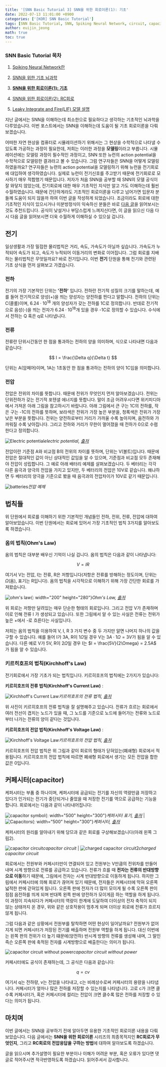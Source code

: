```yaml
---
title: '[SNN Basic Tutorial 3] SNN을 위한 회로이론(1): 기초'
date: 2022-07-13 11:01:00 +0900
categories: ['[KOR] SNN Basic Tutorial']
tags: [SNN Basic Tutorial, SNN, Spiking Neural Network, circuit, capacitor, 뉴로모픽, neuromorphic] # TAG names should always be lowercase
author: euijin_jeong
math: true
toc: true
---
```


### **SNN Basic Tutorial 목차**

1. [Spiking Neural Network란](https://jinprelude.github.io/posts/SNN-Basic-Tutorial-1-Spiking-Neural-Network%EB%9E%80/)

2. [SNN을 위한 기초 뇌과학](https://jinprelude.github.io/posts/SNN-Basic-Tutorial-2-SNN%EC%9D%84-%EC%9C%84%ED%95%9C-%EA%B8%B0%EC%B4%88-%EB%87%8C%EA%B3%BC%ED%95%99/)

3. **[SNN을 위한 회로이론(1): 기초](https://jinprelude.github.io/posts/SNN-Basic-Tutorial-3-SNN%EC%9D%84-%EC%9C%84%ED%95%9C-%ED%9A%8C%EB%A1%9C%EC%9D%B4%EB%A1%A0(1)-%EA%B8%B0%EC%B4%88/)**

4. [SNN을 위한 회로이론(2): RC회로](https://jinprelude.github.io/posts/SNN-Basic-Tutorial-4-SNN%EC%9D%84-%EC%9C%84%ED%95%9C-%ED%9A%8C%EB%A1%9C%EC%9D%B4%EB%A1%A0(2)-RC%ED%9A%8C%EB%A1%9C/)

5. [Leaky Integrate and Fire(LIF) 모델 설명](https://jinprelude.github.io/posts/SNN-Basic-Tutorial-5-Leaky-Integrate-and-Fire-%EB%AA%A8%EB%8D%B8-%EC%84%A4%EB%AA%85/)

지난 글에서는 SNN을 이해하는데 최소한으로 필요하다고 생각하는 기초적인 뇌과학을 다루었습니다. 이번 포스트에서는 SNN을 이해하는데 도움이 될 기초 회로이론을 다뤄보겠습니다.

어떠한 자연 현상을 컴퓨터로 시뮬레이션하기 위해서는 그 현상을 수학적으로 나타낼 수 있도록 가공하는 과정이 필요한데, 저희는 이러한 과정을 **모델링**이라고 부릅니다. 시뮬레이션에는 모델링 과정이 필수적인 과정이고, SNN 또한 뉴런의 action potential을 수학적으로 모델링한 결과라고 볼 수 있습니다. 그럼 연구자들은 SNN을 어떻게 모델링하였을까요? 연구자들은 뉴련의 action potential을 모델링하기 위해 뉴런을 전기회로에 대입하여 생각하였습니다. 실제로 뉴런이 전기신호를 주고받기 때문에 전기회로로 모사하기 매우 적합했기 때문입니다. 저자가 처음 SNN을 공부할 때 SNN의 모델 공식이 잘 와닿지 않았는데, 전기회로에 대한 매우 기초적인 지식만 알고 가도 이해하는데 훨씬 수월하였습니다. 때문에 간단하게라도 기초적인 회로이론을 다루고 넘어가면 입문자 분들께 도움이 되지 않을까 하여 이번 글을 작성하게 되었습니다. 조금이라도 회로에 대한 기초적인 지식이 있으시거나 미분방정식이 익숙하신 분들은 바로 [다음 글](https://jinprelude.github.io/posts/SNN-Basic-Tutorial-5-Leaky-Integrate-and-Fire-%EB%AA%A8%EB%8D%B8-%EC%84%A4%EB%AA%85/)을 읽어보시는 것도 추천드립니다. 공식이 낮설거나 부담스럽게 느껴지신다면, 이 글을 읽으신 다음 다시 다음 글을 읽어보시면 더욱 수월하게 이해하실 수 있으실 겁니다.


## **전기**
일상생활과 가장 밀접한 물리법칙은 거리, 속도, 가속도가 아닐까 싶습니다. 가속도가 누적되어 속도가 되고, 속도가 누적되어 이동거리의 변화로 이어집니다. 그럼 회로를 지배하는 물리법칙은 무엇일까요? 바로 전기입니다. 이번 **전기** 단원을 통해 전기와 관련된 기초 상식을 먼저 살펴보고 가겠습니다.

### **전하**
전기의 가장 기본적인 단위는 **'전하'** 입니다. 전하란 전기적 성질의 크기를 말하는데, 예를 들어 전기적으로 양성(+)을 띄는 양성자는 양전하를 띈다고 말합니다. 전하의 단위는 C(콜룸)이며, $6.24 \cdot 10^{18}$ 개의 양성자가 갖는 전하를 1C로 정의합니다. 반데로 전기적으로 음성(-)을 띄는 전자가 $6.24 \cdot 10^{18}$개 있을 경우 -1C로 정의할 수 있습니다. 수식에서 전하는 Q 혹은 q로 나타냅니다.

### **전류**
 전류란 단위시간동안 한 점을 통과하는 전하의 양을 의미하며, 식으로 나타내면 다음과 같습니다:

$$ I = \frac{\Delta q}{\Delta t} $$

 단위는 A(암페어)이며, 1A는 1초동안 한 점을 통과하는 전하의 양이 1C임을 의미합니다.

### **전압**
전압은 전위의 차이를 뜻합니다. 때문에 전위가 무엇인지 먼저 알아보겠습니다. 전위는 단위전하가 갖는 전기적 포텐셜 에너지를 뜻합니다. 말이 조금 어려우시다면 위키피디아에서 가져온 아래 그림을 참고하시기 바랍니다. 아래 그림에서 큰 구는 1C의 전하를, 작은 구는 -1C의 전하를 뜻하며, 보라색은 전위가 가장 높은 부분을, 청록색은 전위가 가장 낮은 부분을 뜻합니다. 전위는 양전하로부터 거리가 가까울 수록 높아지며, 음전하와 가까워질 수록 낮아집니다. 그리고 전하와 거리가 무한이 멀어졌을 때 전하가 0으로 수렴한다고 정의합니다.

 ![Electric potential](/assets/img/post/2022-07-13/VFPt_metal_balls_largesmall_potential+contour.svg.png)_electric potential, [출저](https://en.wikipedia.org/wiki/Electric_potential)_

전압이란 기준점 A와 비교점 B의 전위의 차이를 뜻하며, 단위는 V(볼트)입니다. 때문에 전압은 절대적인 값이 아닌 상대적인 값임을 알 수 있으며, 기준점과 비교점 모두 존재해야 전압이 성립합니다. 그 예로 아래 배터리 예제를 살펴보겠습니다. 두 베터리는 각각 다른 음극과 양극의 전압을 가지고 있지만, 두 베터리의 전압은 10V로 같습니다. 왜냐하면 두 베터리의 양극을 기준으로 봤을 때 음극과의 전압차이가 10V로 같기 때문입니다.

![batteries](/assets/img/post/2022-07-13/batteries.PNG)_전압 예제_

## **법칙들**
위 단원에서 회로를 이해하기 위한 기본적인 개념들인 전하, 전위, 전류, 전압에 대하여 알아보았습니다. 이번 단원에서는 회로에 있어서 가장 기초적인 법칙 3가지를 알아보도록 하겠습니다.

### **옴의 법칙(Ohm's Law)**
옴의 법칙은 대부분 배우신 기억이 나실 겁니다. 옴의 법칙은 다음과 같이 나타냅니다:

$$ V = IR $$


여기서 V는 전압, I는 전류, R은 저항입니다(저항은 전류를 방해하는 정도이며, 단위는 $\Omega$(옴), 표기는 R입니다). 옴의 법칙을 시각적으로 이해하기 위해 가장 간단한 회로를 가져왔습니다.

![ohm's law](/assets/img/post/2022-07-13/ohmslaw.jpg){: width="200" height="280"}_Ohm's Law, [출저](https://ko.wikipedia.org/wiki/%EC%98%B4%EC%9D%98_%EB%B2%95%EC%B9%99)_

위 회로는 저항만 달려있는 매우 단순한 형태의 회로입니다. 그리고 전압 V가 존재하며 이로 인해 전류 I 가 생성되고 있습니다. 또한 그림에서 알 수 있는 사실은 전류는 전위가 높은 +에서 -로 흐른다는 사실입니다. 

저희는 옴의 법칙을 이용하여 V, I, R 3 가지 변수 중 두 가지만 알면 나머지 하나의 값을 구할 수 있습니다. 예를 들어 I가 3A, R이 $1\Omega$일 경우 V는 $3A \cdot 1\Omega = 3V$가 됨을 알 수 있습니다. 다른 예로 V가 5V, R이 $2\Omega$일 경우 I는 $I = \frac{5V}{2\Omega} = 2.5A$ 가 됨을 알 수 있습니다.

### **키르히호프의 법칙(Kirchhoff's Law)**
전기회로에서 가장 기초가 되는 법칙입니다. 키르히호프의 법칙에는 2가지가 있습니다:

**키르히호프의 전류 법칙(Kirchhoff's Current Law)** :

![Kirchhoff's Current Law](/assets/img/post/2022-07-13/kirchhoff-s-law2.jpg)_키르히호프의 전류 법칙, [출저](https://www.careerstoday.in/physics/kirchhoff-s-law)_

위 사진이 키르히호프의 전류 법칙을 잘 설명해주고 있습니다. 전류가 흐르는 회로에서 여러 전선이 겹치는 노드가 있을 때, 그 노드를 기준으로 노드에 들어가는 전류와 노드로부터 나가는 전류의 양이 같다는 것입니다. 

**키르히호프의 전압 법칙(Kirchhoff's Voltage Law)** :

![Kirchhoff's Voltage Law](/assets/img/post/2022-07-13/kirchhoff-s-law3.jpg)_키르히호프의 전압 법칙, [출저](https://www.careerstoday.in/physics/kirchhoff-s-law)_

키르히호프의 전압 법칙은 위 그림과 같이 회로의 형태가 닫혀있는(폐쇄형) 회로에서 적용됩니다. 키르히호프의 전압 법칙에 따르면 폐쇄형 회로에서 생기는 모든 전압을 합한 값은 0입니다.


## **커페시터(capacitor)**
케퍼시터는 부품 중 하나이며, 케퍼시터에 공급되는 전기를 자신의 역량만큼 저장하고 있다가 인가되는 전기가 중단되거나 줄었을 때 저장한 전기를 역으로 공급하는 기능을 합니다. 회로에서는 다음과 같이 나타내어집니다:

![capacitor symbol](/assets/img/post/2022-07-13/R.jpg){: width="500" height="300"}_케퍼시터 표기, [출저](https://www.stitchingworlds.net/experimentation/measuring-textile-capacitors/)_ | ![Capacitors](/assets/img/post/2022-07-13/Capacitors.jpg){: width="500" height="300"}_케퍼시터, [출저](https://en.wikipedia.org/wiki/Capacitor)_

케퍼시터의 원리를 알아내기 위해 당므과 같은 회로를 구상해보겠습니다(아래 왼쪽 그림2). 

![capacitor circuit](/assets/img/post/2022-07-13/capacitor_circuit.PNG)_capacitor circuit_ | ![charged capacitor circuit2](/assets/img/post/2022-07-13/capacitor_circuit2.PNG)_charged capacitor circuit_

회로에서는 전원부와 커페시터만이 연결되어 있고 전원부는 V만큼의 전위차를 만들어내며 시계 방향으로 전류를 공급하고 있습니다. 전류가 흐를 때 **전자는 전류의 반대방향으로 이동**하기 때문에, 그림에서 전자는 시계 반대방향으로 이동하게 됩니다. 하지만 그림에서 커페시터에 의해 회로가 끊어져 있기 때문에, 전자들은 커페시터에 막혀 오른쪽 넓적한 판에 갇혀있게 됩니다. 오른쪽 판에 전자가 더 많이 모이게 될 수록 오른쪽 판이 점점 음전하를 띄게 되며 반대쪽 왼쪽 판에 양전하가 모이게끔 하는 역할을 하게 됩니다. 이 과정이 지속되다가 커페시터의 역량이 한계에 도달하여 더이상의 전자 축적이 되지 않는 상태까지 온 경우, 위와 같은 상호작용이 멈추게 되며 더이상 회로에 전류가 흐르지 않게 됩니다. 

그럼 다음과 같은 상황에서 전원부를 탈착하면 어떤 현상이 일어날까요? 전원부가 없어지게 되면 커페시터가 저장된 전기를 배출하며 전원부 역할을 하게 됩니다. 대신 이번에는 왼쪽 판의 전위가 더 높기 떄문에(양전하) 반시계 방향의 전류를 생성해 내며, 그 말인 즉슨 오른쪽 판에 축적된 전자를 시계방향으로 배출한다는 의미가 됩니다.

![capacitor circuit without power](/assets/img/post/2022-07-13/capacitor_circuit3.PNG)_capacitor circuit without power_

커페시터에도 공식이 존재하는데, 그 공식은 다음과 같습니다:

$$q = cv$$

여기서 q는 전하량, v는 전압을 나타내고, c는 비례상수로써 커페시터의 용량을 나타냅니다. 커페시터가 얼마나 많은 전하를 저장할 수 있는지를 나타냅니다. 고로 c가 크면 클수록 커페시터가, 혹은 커페시터에 컬리는 전압이 크면 클수록 많은 전하를 저장할 수 있다는 의미가 됩니다. 

## **마치며**
이번 글에서는 SNN을 공부하기 전에 알아두면 유용한 기초적인 회로이론 내용을 다뤄보았습니다. 다음 글에서는 **SNN을 위한 회로이론** 시리즈의 최종목적지인 **RC회로가 무엇인지**, 그리고 **RC회로의 전압응답을 구하는 방법**에 대하여 알아보도록 하겠습니다.

글을 읽으시며 추가설명이 필요한 부분이나 이해가 어려운 부분, 혹은 오류가 있다면 댓글로 적어주시면 적극반영하도록 하겠습니다. 읽어주셔서 감사합니다.